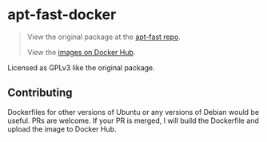 # apt-fast-docker

> View the original package at the [apt-fast repo](https://github.com/ilikenwf/apt-fast).
> 
> View the [images on Docker Hub](https://hub.docker.com/repository/docker/applemonkey496/apt-fast).

Licensed as GPLv3 like the original package.

## Contributing

Dockerfiles for other versions of Ubuntu or any versions of Debian would be useful. PRs are welcome.
If your PR is merged, I will build the Dockerfile and upload the image to Docker Hub.
